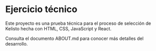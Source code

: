 # Ejercicio técnico
Este proyecto es una prueba técnica para el proceso de selección de Kelisto hecha con HTML, CSS, JavaScript y React.

Consulta el documento ABOUT.md para conocer más detalles del desarrollo.
